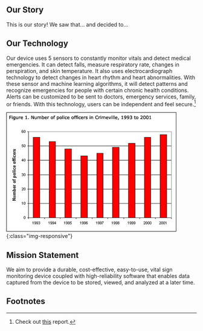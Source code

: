 ## Our Story

This is our story! We saw that... and decided to...

## Our Technology

Our device uses 5 sensors to constantly monitor vitals and detect medical emergencies. It can detect falls, measure respiratory rate, changes in perspiration, and skin temperature. It also uses electrocardiograph technology to detect changes in heart rhythm and heart abnormalities. With these sensor and machine learning algorithms, it will detect patterns and recognize emergencies for people with certain chronic health conditions. Alerts can be customized to be sent to doctors, emergency services, family, or friends. With this technology, users can be independent and feel secure.[^1]

[^1]:Check out [this](https://www.hcup-us.ahrq.gov/reports/statbriefs/sb182-Medicaid-Uninsured-Hospitalizations-2012.jsp) report.

![statistic-image](/assets/statistics.jpg){:class="img-responsive"}

## Mission Statement

We aim to provide a durable, cost-effective, easy-to-use, vital sign monitoring device coupled with high-reliability software that enables data captured from the device to be stored, viewed, and analyzed at a later time.

## Footnotes
